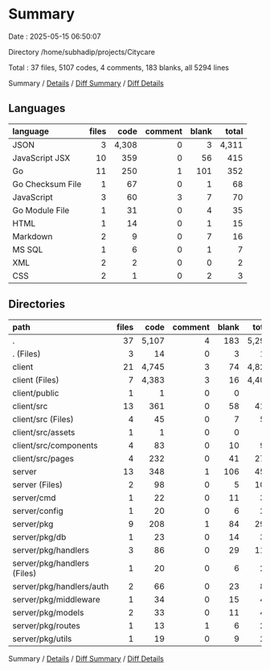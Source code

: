 # Summary

Date : 2025-05-15 06:50:07

Directory /home/subhadip/projects/Citycare

Total : 37 files,  5107 codes, 4 comments, 183 blanks, all 5294 lines

Summary / [Details](details.md) / [Diff Summary](diff.md) / [Diff Details](diff-details.md)

## Languages
| language | files | code | comment | blank | total |
| :--- | ---: | ---: | ---: | ---: | ---: |
| JSON | 3 | 4,308 | 0 | 3 | 4,311 |
| JavaScript JSX | 10 | 359 | 0 | 56 | 415 |
| Go | 11 | 250 | 1 | 101 | 352 |
| Go Checksum File | 1 | 67 | 0 | 1 | 68 |
| JavaScript | 3 | 60 | 3 | 7 | 70 |
| Go Module File | 1 | 31 | 0 | 4 | 35 |
| HTML | 1 | 14 | 0 | 1 | 15 |
| Markdown | 2 | 9 | 0 | 7 | 16 |
| MS SQL | 1 | 6 | 0 | 1 | 7 |
| XML | 2 | 2 | 0 | 0 | 2 |
| CSS | 2 | 1 | 0 | 2 | 3 |

## Directories
| path | files | code | comment | blank | total |
| :--- | ---: | ---: | ---: | ---: | ---: |
| . | 37 | 5,107 | 4 | 183 | 5,294 |
| . (Files) | 3 | 14 | 0 | 3 | 17 |
| client | 21 | 4,745 | 3 | 74 | 4,822 |
| client (Files) | 7 | 4,383 | 3 | 16 | 4,402 |
| client/public | 1 | 1 | 0 | 0 | 1 |
| client/src | 13 | 361 | 0 | 58 | 419 |
| client/src (Files) | 4 | 45 | 0 | 7 | 52 |
| client/src/assets | 1 | 1 | 0 | 0 | 1 |
| client/src/components | 4 | 83 | 0 | 10 | 93 |
| client/src/pages | 4 | 232 | 0 | 41 | 273 |
| server | 13 | 348 | 1 | 106 | 455 |
| server (Files) | 2 | 98 | 0 | 5 | 103 |
| server/cmd | 1 | 22 | 0 | 11 | 33 |
| server/config | 1 | 20 | 0 | 6 | 26 |
| server/pkg | 9 | 208 | 1 | 84 | 293 |
| server/pkg/db | 1 | 23 | 0 | 14 | 37 |
| server/pkg/handlers | 3 | 86 | 0 | 29 | 115 |
| server/pkg/handlers (Files) | 1 | 20 | 0 | 6 | 26 |
| server/pkg/handlers/auth | 2 | 66 | 0 | 23 | 89 |
| server/pkg/middleware | 1 | 34 | 0 | 15 | 49 |
| server/pkg/models | 2 | 33 | 0 | 11 | 44 |
| server/pkg/routes | 1 | 13 | 1 | 6 | 20 |
| server/pkg/utils | 1 | 19 | 0 | 9 | 28 |

Summary / [Details](details.md) / [Diff Summary](diff.md) / [Diff Details](diff-details.md)